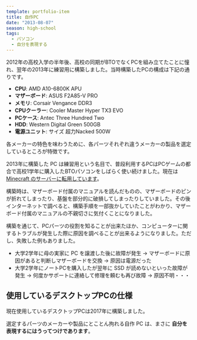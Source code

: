 ```yaml
---
template: portfolio-item
title: 自作PC
date: "2013-08-07"
season: high-school
tags:
  - パソコン
  - 自分を表現する
---
```


2012年の高校入学の半年後、高校の同期がBTOでなくPCを組み立てたことに憧れ、翌年の2013年に練習用に構築しました。当時構築したPCの構成は下記の通りです。

- **CPU**: AMD A10-6800K APU
- **マザーボード**: ASUS F2A85-V PRO
- **メモリ**: Corsair Vengance DDR3
- **CPUクーラー**: Cooler Master Hyper TX3 EVO
- **PCケース**: Antec Three Hundred Two
- **HDD**: Western Digital Green 500GB
- **電源ユニット**: サイズ 超力Nacked 500W

各メーカーの特色を味わうために、各パーツそれぞれ違うメーカーの製品を選定しているところが特徴です。

2013年に構築した PC は練習用という名目で、普段利用するPCはPCゲームの都合で高校1学年に購入したBTOパソコンをしばらく使い続けました。現在は [Minecraft のサーバーに転用しています](minecraft_server)。

構築時は、マザーボード付属のマニュアルを読んだものの、マザーボードのピンが折れてしまったり、基盤を部分的に破損してしまったりしていました。その後インターネットで調べると、構築手順を一部抜かしていたことがわかり、マザーボード付属のマニュアルの不親切さに気付くことになりました。

構築を通じて、PCパーツの役割を知ることが出来たほか、コンピューターに関するトラブルが発生した際に原因を調べることが出来るようになりました。ただし、失敗した例もありました。

- 大学2学年に母の実家に PC を譲渡した後に故障が発生 → マザーボードに原因があると判断しマザーボードを交換 → 原因は電源だった
- 大学2学年にノートPCを購入したが翌年に SSD が読めないといった故障が発生 → 何度かサポートに連絡して修理を頼むも再び故障 → 原因不明・・・

## 使用しているデスクトップPCの仕様

現在使用しているデスクトップPCは2017年に構築しました。

選定するパーツのメーカーや製品にとことん拘れる自作 PC は、まさに **自分を表現するにはうってつけであります**。

<jisaku-iframe elementId="qbk8hn" id="YUvgFoED2yipZ6sett89Q2">
